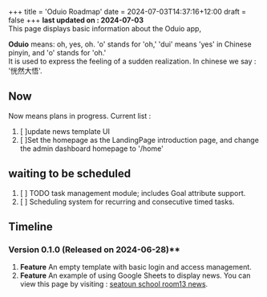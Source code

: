 +++
title = 'Oduio Roadmap'
date = 2024-07-03T14:37:16+12:00
draft = false
+++
**last updated on : 2024-07-03**  
This page displays basic information about the Oduio app,   
  
**Oduio** means: oh, yes, oh. 'o' stands for 'oh,' 'dui' means 'yes' in Chinese pinyin, and 'o' stands for 'oh.'  
It is used to express the feeling of a sudden realization. In chinese we say : '恍然大悟'.

## Now 
Now means plans in progress. Current list :  
1. [ ]update news template UI  
2. [ ]Set the homepage as the LandingPage introduction page, and change the admin dashboard homepage to '/home'

## waiting to be scheduled
1. [ ] TODO task management module; includes Goal attribute support.
2. [ ] Scheduling system for recurring and consecutive timed tasks.

## Timeline

### Version 0.1.0 (Released on 2024-06-28)**
1. **Feature** An empty template with basic login and access management.  
2. **Feature** An example of using Google Sheets to display news. You can view this page by visiting : [seatoun school room13 news](https://oduio.vercel.app/news/seatounschoolroom13).